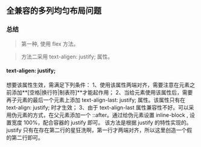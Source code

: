 ## 全兼容的多列均匀布局问题

### 总结
> 第一种, 使用 flex 方法。

> 方法二采用 text-aligen: justify; 属性。


#### text-aligen: justify;
想要该属性生效，需满足下列条件：
1、使用该属性两端对齐，需要注意在元素之前添加**[空格|换行符|制表符]**才能起作用；
2、当给元素使用该属性后，需要再子元素的最后一个元素上添加 text-align-last: justify; 属性。该属性只有在 text-align: justify; 时才生效；
3、由于 text-align-last 属性兼容性不好。可以采用伪元素的方式，在父元素添加一个 ::after。通过给伪元素设置 inline-block , 设置宽度 100%，配合容器的 justify 即可。
    该方法是根据 justify 的特性实现的。justify 只有在存在第二行的星狂洗啊，第一行才两端对齐，所以这里创造一个假的第二行即可。



